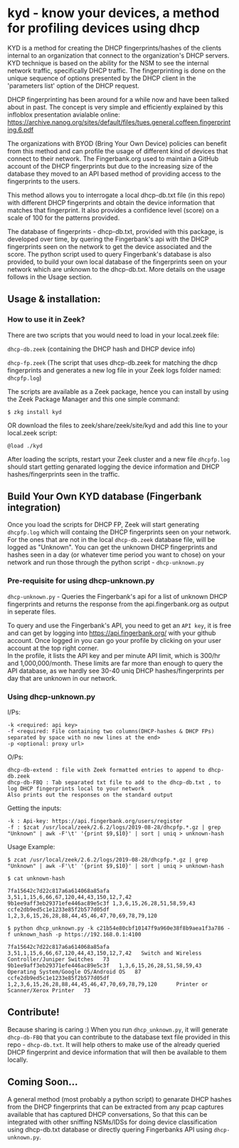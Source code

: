 # kyd - know your devices, a method for profiling devices using dhcp
KYD is a method for creating the DHCP fingerprints/hashes of the clients internal to an organization that connect to the organization's DHCP servers.
KYD technique is based on the ability for the NSM to see the internal network traffic, specifically DHCP traffic.
The fingerprinting is done on the unique sequence of options presented by the DHCP client in the 'parameters list' option of the DHCP request.

DHCP fingerprinting has been around for a while now and have been talked about in past.
The concept is very simple and efficiently explained by this infloblox presentation avialable online: https://archive.nanog.org/sites/default/files/tues.general.coffeen.fingerprinting.6.pdf

The organizations with BYOD (Bring Your Own Device) policies can benefit from this method and can profile the usage of different kind of devices that connect to their network.
The Fingerbank.org used to maintain a GitHub account of the DHCP fingerprints but due to the increasing size of the database they moved to an API based method of providing access to the fingerprints to the users.
  
This method allows you to interrogate a local dhcp-db.txt file (in this repo) with different DHCP fingerprints and obtain the device information that matches that fingerprint. It also provides a confidence level (score) on a scale of 100 for the patterns provided.

The database of fingerprints - dhcp-db.txt, provided with this package, is developed over time, by quering the Fingerbank's api with the DHCP fingerprints seen on the network to get the device associated and the score.
The python script used to query Fingerbank's database is also provided, to build your own local database of the fingerprints seen on your network which are unknown to the dhcp-db.txt. More details on the usage follows in the Usage section.

## Usage & installation:

### How to use it in Zeek?
There are two scripts that you would need to load in your local.zeek file:
 
 `dhcp-db.zeek` (containing the DHCP hash and DHCP device info)
 
 `dhcp-fp.zeek` (The script that uses dhcp-db.zeek for matching the dhcp fingerprints and generates a new log file in your Zeek logs folder named: `dhcpfp.log`)

 The scripts are available as a Zeek package, hence you can install by using the Zeek Package Manager and this one simple command:
 
 `$ zkg install kyd`
 
 OR download the files to zeek/share/zeek/site/kyd and add this line to your local.zeek script:
 
 `@load ./kyd`

After loading the scripts, restart your Zeek cluster and a new file `dhcpfp.log` should start getting genarated logging the device information and DHCP hashes/fingerprints seen in the traffic.

## Build Your Own KYD database (Fingerbank integration)

Once you load the scripts for DHCP FP, Zeek will start generating `dhcpfp.log` which will containg the DHCP fingerprints seen on your network.
For the ones that are not in the local `dhcp-db.zeek` database file, will be logged as "Unknown".
You can get the unknown DHCP fingerprints and hashes seen in a day (or whatever time period you want to chose) on your network and run those through the python script - `dhcp-unknown.py`

### Pre-requisite for using dhcp-unknown.py

`dhcp-unknown.py` - Queries the Fingerbank's api for a list of unknown DHCP fingerprints and returns the response from the api.fingerbank.org as output in seperate files.

To query and use the Fingerbank's API, you need to get an `API key`, it is free and can get by logging into https://api.fingerbank.org/ with your github account.
Once logged in you can go your profile by clicking on your user account at the top right corner.  
In the profile, it lists the API key and per minute API limit, which is 300/hr and 1,000,000/month. These limits are far more than enough to query the API database, as we hardly see 30-40 uniq DHCP hashes/fingerprints per day that are unknown in our network.

### Using dhcp-unknown.py

I/Ps: 
```
-k <required: api key>
-f <required: File containing two columns(DHCP-hashes & DHCP FPs) separated by space with no new lines at the end>
-p <optional: proxy url>
```
        
O/Ps: 
```
dhcp-db-extend : file with Zeek formatted entries to append to dhcp-db.zeek
dhcp-db-FBQ : Tab separated txt file to add to the dhcp-db.txt , to log DHCP fingerprints local to your network
Also prints out the responses on the standard output
```

Getting the inputs:
```
-k : Api-key: https://api.fingerbank.org/users/register
-f : $zcat /usr/local/zeek/2.6.2/logs/2019-08-28/dhcpfp.*.gz | grep "Unknown" | awk -F'\t' '{print $9,$10}' | sort | uniq > unknown-hash
```

Usage Example:
```
$ zcat /usr/local/zeek/2.6.2/logs/2019-08-28/dhcpfp.*.gz | grep "Unknown" | awk -F'\t' '{print $9,$10}' | sort | uniq > unknown-hash

$ cat unknown-hash

7fa15642c7d22c817a6a614068a85afa 3,51,1,15,6,66,67,120,44,43,150,12,7,42
9b1ee9aff3eb29371efe446ac89e5c3f 1,3,6,15,26,28,51,58,59,43
ccfe2db9ed5c1e1233e85f2b577d05df 1,2,3,6,15,26,28,88,44,45,46,47,70,69,78,79,120

$ python dhcp_unknown.py -k c21b54e80cbf10147f9a960e38f8b9aea1f3a786 -f unknown_hash -p https://192.168.0.1:4100

7fa15642c7d22c817a6a614068a85afa   3,51,1,15,6,66,67,120,44,43,150,12,7,42   Switch and Wireless Controller/Juniper Switches   73
9b1ee9aff3eb29371efe446ac89e5c3f   1,3,6,15,26,28,51,58,59,43    Operating System/Google OS/Android OS   87
ccfe2db9ed5c1e1233e85f2b577d05df   1,2,3,6,15,26,28,88,44,45,46,47,70,69,78,79,120      Printer or Scanner/Xerox Printer   73
```

## Contribute!
Because sharing is caring :) 
When you run `dhcp_unknown.py`, it will generate `dhcp-db-FBQ` that you can contribute to the database text file provided in this repo - `dhcp-db.txt`.
It will help others to make use of the already queried DHCP fingerprint and device information that will then be available to them locally.

## Coming Soon...

A general method (most probably a python script) to genarate DHCP hashes from the DHCP fingerprints that can be extracted from any pcap captures available that has captured DHCP conversations,
So that this can be integrated with other sniffing NSMs/IDSs for doing device classification using dhcp-db.txt database or directly quering Fingerbanks API using `dhcp-unknown.py`.
